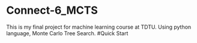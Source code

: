 # Connect-6_MCTS
This is my final project for machine learning course at TDTU.
Using python language, Monte Carlo Tree Search.
#Quick Start

